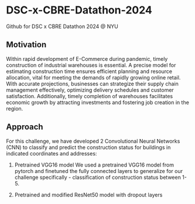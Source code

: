 # DSC-x-CBRE-Datathon-2024
Github for DSC x CBRE Datathon 2024 @ NYU

## Motivation
Within rapid development of E-Commerce during pandemic, timely construction of industrial warehouses is essential. 
A precise model for estimating construction time ensures efficient planning and resource allocation, vital for meeting the demands of rapidly growing online retail. 
With accurate projections, businesses can strategize their supply chain management effectively, optimizing delivery schedules and customer satisfaction. 
Additionally, timely completion of warehouses facilitates economic growth by attracting investments and fostering job creation in the region.

## Approach

For this challenge, we have developed 2 Convolutional Neural Networks (CNN) to classify and predict the construction status for buildings in indicated coordinates and addresses:

1. Pretrained VGG16 model
We used a pretrained VGG16 model from pytorch and finetuned the fully connected layers to generalize for our challenge specifically - classification of construction status between 1-5.

2. Pretrained and modified ResNet50 model with dropout layers


   


##
